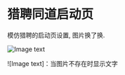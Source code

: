 # 猎聘同道启动页
模仿猎聘的启动页设置, 图片换了换.


![Image text](https://github.com/guochaoshun/LiePing/raw/master/Assets/Image/xiaoguotu.png)


![Image text]：当图片不存在时显示文字
